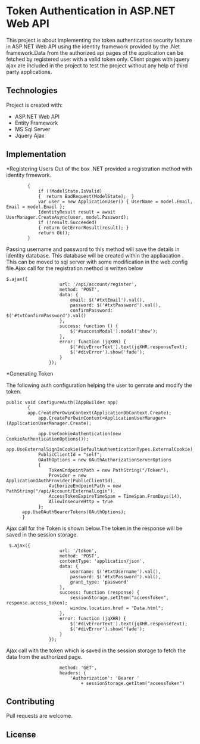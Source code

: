# Token Authentication in ASP.NET Web API

This project is about implementing the token authentication security feature in ASP.NET Web API using the identity framework provided by the .Net framework.Data from the authorized api pages of the application can be fetched by registered user with a valid token only. Client pages with jquery ajax are included in the project to test the project without any help of third party applications.

## Technologies

Project is created with:
* ASP.NET Web API
* Entity Framework
* MS Sql Server
* Jquery Ajax

## Implementation

*Registering Users
Out of the box .NET provided a registration method with identity frmework.

```  public async Task<IHttpActionResult> Register(RegisterBindingModel model)
        {
            if (!ModelState.IsValid)
            {  return BadRequest(ModelState);  }
            var user = new ApplicationUser() { UserName = model.Email, Email = model.Email };
            IdentityResult result = await UserManager.CreateAsync(user, model.Password);
            if (!result.Succeeded)
            { return GetErrorResult(result); }
            return Ok();
        }
```
Passing username and password to this method will save the details in identity database. This database will be created within the appliacation . This can be moved to sql server with some modification in the web.config file.Ajax call for the registration method is written below

```
$.ajax({
                    url: '/api/account/register',
                    method: 'POST',
                    data: {
                        email: $('#txtEmail').val(),
                        password: $('#txtPassword').val(),
                        confirmPassword: $('#txtConfirmPassword').val()
                    },
                    success: function () {
                        $('#successModal').modal('show');
                    },
                    error: function (jqXHR) {
                        $('#divErrorText').text(jqXHR.responseText);
                        $('#divError').show('fade');
                    }
                });
```
*Generating Token

The following auth configuration helping the user to genrate and modify the token.
```
public void ConfigureAuth(IAppBuilder app)
        {
        app.CreatePerOwinContext(ApplicationDbContext.Create);
            app.CreatePerOwinContext<ApplicationUserManager>(ApplicationUserManager.Create);

            app.UseCookieAuthentication(new CookieAuthenticationOptions());
            app.UseExternalSignInCookie(DefaultAuthenticationTypes.ExternalCookie);
            PublicClientId = "self";
            OAuthOptions = new OAuthAuthorizationServerOptions
            {
                TokenEndpointPath = new PathString("/Token"),
                Provider = new ApplicationOAuthProvider(PublicClientId),
                AuthorizeEndpointPath = new PathString("/api/Account/ExternalLogin"),
                AccessTokenExpireTimeSpan = TimeSpan.FromDays(14),
                AllowInsecureHttp = true
            };
      app.UseOAuthBearerTokens(OAuthOptions);
      }
```

Ajax call for the Token is shown below.The token in the response will be saved in the session storage.

```
 $.ajax({
                    url: '/token',
                    method: 'POST',
                    contentType: 'application/json',
                    data: {
                        username: $('#txtUsername').val(),
                        password: $('#txtPassword').val(),
                        grant_type: 'password'
                    },       
                    success: function (response) {
                        sessionStorage.setItem("accessToken", response.access_token);
                        window.location.href = "Data.html";
                    },
                    error: function (jqXHR) {
                        $('#divErrorText').text(jqXHR.responseText);
                        $('#divError').show('fade');
                    }
                });
```
Ajax call with the token which is saved in the session storage to fetch the data from the authorized page.
```                   url: '/api/Employee',
                    method: 'GET',
                    headers: {
                        'Authorization': 'Bearer '
                            + sessionStorage.getItem("accessToken")
```

## Contributing

Pull requests are welcome.

## License
